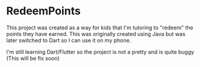 # RedeemPoints
This project was created as a way for kids that I'm tutoring to "redeem" the points they have earned. This was originally created using Java but was later switched to Dart so I can use it on my phone.

I'm still learning Dart/Flutter so the project is not a pretty and is quite buggy (This will be fix soon)
